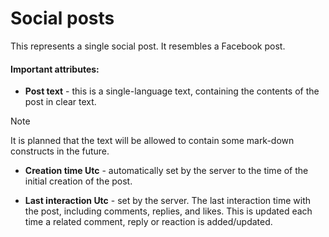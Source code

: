 # Social posts

This represents a single social post. It resembles a Facebook post.

#### Important attributes:

- **Post text** - this is a single-language text, containing the contents of the post in clear text. 

> [!NOTE] 
> It is planned that the text will be allowed to contain some mark-down constructs in the future.

- **Creation time Utc** - automatically set by the server to the time of the initial creation of the post.

- **Last interaction Utc** - set by the server. The last interaction time with the post, including comments, replies, and likes. Тhis is updated each time a related comment, reply or reaction is added/updated.
